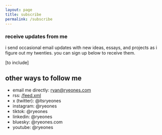 ```yaml
---
layout: page
title: subscribe
permalink: /subscribe
---
```

### receive updates from me

i send occasional email updates with new ideas, essays, and projects as i figure out my twenties. you can sign up below to receive them.

[to include]

## other ways to follow me

- email me directly: <a class="plain" href="mailto:ryan@ryeones.com">ryan@ryeones.com</a>  
- rss: <a class="plain" href="/feed.xml">/feed.xml</a>  
- x (twitter): @itsryeones
- instagram: @ryeones
- tiktok: @ryeones
- linkedin: @ryeones
- bluesky: @ryeones.com
- youtube: @ryeones